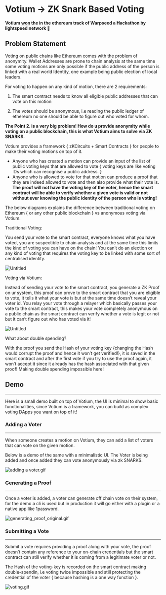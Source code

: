 # Votium → ZK Snark Based Voting

**Votium [won](https://devfolio.co/projects/votium-f468) the in the ethereum track of Warpseed a Hackathon by lightspeed network 🚀**

## Problem Statement

Voting on public chains like Ethereum comes with the problem of anonymity. Wallet Addresses are prone to chain analysis at the same time some voting motions are only possible if the public address of the person is linked with a real world Identity, one example being public election of local leaders.

For voting to happen on any kind of motion, there are 2 requirements:
1.  The smart contract needs to know all eligible public addresses that can vote on this motion

1. The votes should be anonymous, i.e reading the public ledger of ethereum no one should be able to figure out who voted for whom.

**The Point 2. is a very big problem! How do u provide anonymity while voting on a public 
blockchain, this is what Votium aims to solve via ZK SNARKS.**

Votium provides a framework { zKCircuits + Smart Contracts } for people to make their voting motions on top of it.

- Anyone who has created a motion can provide an input of the list of public voting keys that are allowed to vote { voting keys are like voting IDs which can recognise a public address. }
- Anyone who is allowed to vote for that motion can produce a proof that they are indeed allowed to vote and then also provide what their vote is. **The proof will not have the voting key of the voter, hence the smart contract will be able to verify whether a given vote is valid or not without ever knowing the public identity of the person who is voting!**

The below diagrams explains the difference between traditional voting on Ethereum { or any other public blockchain } vs anonymous voting via Votium.

Traditional Voting:

You send your vote to the smart contract, everyone knows what you have voted, you are suspectible to chain analysis and at the same time this limits the kind of voting you can have on the chain! You can’t do an election or any kind of voting that requires the voting key to be linked with some sort of centralised identity.

![Untitled](https://cloud-izsid6re1-hack-club-bot.vercel.app/0image.png)

Voting via Votium:

Instead of sending your vote to the smart contract, you generate a ZK Proof on ur system, this proof can prove to the smart contract that you are eligible to vote, it tells it what your vote is but at the same time doesn’t reveal your voter id. You relay your vote through a relayer which basically passes your vote to the smart contract, this makes your vote completely anonymous on a public chain as the smart contract can verify whether a vote is legit or not but it can’t figure out who has voted via it!

![Untitled](https://cloud-nhtspgez5-hack-club-bot.vercel.app/0image.png)

What about double spending?

With the proof you send the Hash of your voting key {changing the Hash would corrupt the proof and hence it won’t get verified!}, it is saved in the smart contract and after the first vote if you try to use the proof again, it won’t accept it since it already has the hash associated with that given proof! Making double spending impossible here! 

## Demo

---

Here is a small demo built on top of Votium, the UI is minimal to show basic functionalities, since Votium is a framework, you can build as complex voting DApps you want on top of it!

### Adding a Voter

---

When someone creates a motion on Votium, they can add a list of voters that can vote on the given motion.

Below is a demo of the same with a minimalistic UI. The Voter is being added and once added they can vote anonymously via zk SNARKS.

![adding a voter.gif](https://cloud-5z1zvpb9s-hack-club-bot.vercel.app/0adding_a_voter.gif)

### Generating a Proof

---

Once a voter is added, a voter can generate off chain vote on their system, for the demo a cli is used but in production it will go either with a plugin or a native app like 1password.

![generating_proof_original.gif](https://cloud-1eytkarws-hack-club-bot.vercel.app/0generating_proof_original.gif)

### Submitting a Vote

---

Submit a vote requires providing a proof along with your vote, the proof doesn’t contain any reference to your on-chain credentials but the smart contract can still verify whether it is coming from a legitimate voter or not.

The Hash of the voting-key is recorded on the smart contract making double-spendin, i.e voting twice impossible and still protecting the credential of the voter { because hashing is a one way function }.

  

![voting.gif](https://cloud-cguwtec9h-hack-club-bot.vercel.app/0voting.gif)
